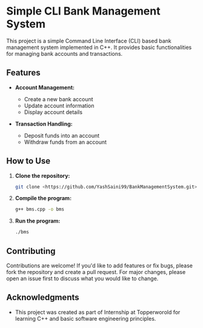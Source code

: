 # Simple CLI Bank Management System

This project is a simple Command Line Interface (CLI) based bank management system implemented in C++. It provides basic functionalities for managing bank accounts and transactions.

## Features

- **Account Management:**
  - Create a new bank account
  - Update account information
  - Display account details

- **Transaction Handling:**
  - Deposit funds into an account
  - Withdraw funds from an account

## How to Use

1. **Clone the repository:**
   ```bash
   git clone <https://github.com/YashSaini99/BankManagementSystem.git>
   ```

2. **Compile the program:**
   ```bash
   g++ bms.cpp -o bms
   ```

3. **Run the program:**
   ```bash
   ./bms
   ```

## Contributing

Contributions are welcome! If you'd like to add features or fix bugs, please fork the repository and create a pull request. For major changes, please open an issue first to discuss what you would like to change.

## Acknowledgments

- This project was created as part of Internship at Topperworold for learning C++ and basic software engineering principles.
